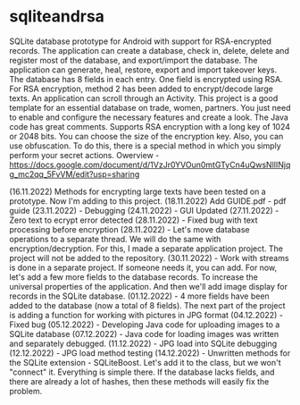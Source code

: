 # sqliteandrsa
SQLite database prototype for Android with support for RSA-encrypted records. The application can create a database, check in, delete, delete and register most of the database, and export/import the database. The application can generate, heal, restore, export and import takeover keys. The database has 8 fields in each entry. One field is encrypted using RSA. For RSA encryption, method 2 has been added to encrypt/decode large texts. An application can scroll through an Activity. This project is a good template for an essential database on trade, women, partners. You just need to enable and configure the necessary features and create a look. The Java code has great comments. Supports RSA encryption with a long key of 1024 or 2048 bits. You can choose the size of the encryption key. Also, you can use obfuscation. To do this, there is a special method in which you simply perform your secret actions.  Owerview - https://docs.google.com/document/d/1VzJr0YVOun0mtGTyCn4uQwsNllINjqg_mc2qq_5FvVM/edit?usp=sharing

(16.11.2022) Methods for encrypting large texts have been tested on a prototype. Now I'm adding to this project.
(18.11.2022) Add GUIDE.pdf - pdf guide
(23.11.2022) - Debugging
(24.11.2022) - GUI Updated
(27.11.2022) - Zero text to ecrypt error detected
(28.11.2022) - Fixed bug with text processing before encryption
(28.11.2022) - Let's move database operations to a separate thread. We will do the same with encryption/decryption. For this, I made a separate application project. The project will not be added to the repository.
(30.11.2022) - Work with streams is done in a separate project. If someone needs it, you can add. For now, let's add a few more fields to the database records. To increase the universal properties of the application. And then we'll add image display for records in the SQLite database.
(01.12.2022) - 4 more fields have been added to the database (now a total of 8 fields). The next part of the project is adding a function for working with pictures in JPG format
(04.12.2022) - Fixed bug
(05.12.2022) - Developing Java code for uploading images to a SQLite database
(07.12.2022) - Java code for loading images was written and separately debugged.
(11.12.2022) - JPG load into SQLite debugging
(12.12.2022) - JPG load method testing
(14.12.2022) - Unwritten methods for the SQLite extension - SQLiteBoost. Let's add it to the class, but we won't "connect" it. Everything is simple there. If the database lacks fields, and there are already a lot of hashes, then these methods will easily fix the problem.
